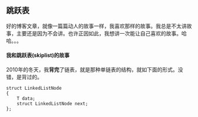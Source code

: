 ## 跳跃表
好的博客文章，就像一篇篇动人的故事一样，我喜欢那样的故事。我总是不太讲故事，主要还是因为不会讲。也许正因如此，我想讲一次能让自己喜欢的故事。哈哈。。。

#### 我和跳跃表(skiplist)的故事
2010年的冬天，我**背完**了链表，就是那种单链表的结构，就如下面的形式。没错，是背过的。

    struct LinkedListNode
    {
        T data;
        struct LinkedListNode next;
    };

